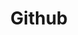---
title: Github
description: Here is a link to my Github profile.
permalink: /social/github
layout: share
redirectUrl: https://github.com/NightYoshi370
---